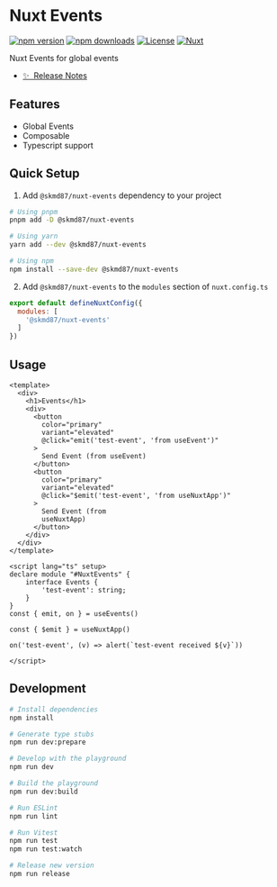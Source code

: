 <!--
Get your module up and running quickly.

Find and replace all on all files (CMD+SHIFT+F):
- Name: My Module
- Package name: @skmd87/nuxt-events
- Description: My new Nuxt module
-->

# Nuxt Events

[![npm version][npm-version-src]][npm-version-href]
[![npm downloads][npm-downloads-src]][npm-downloads-href]
[![License][license-src]][license-href]
[![Nuxt][nuxt-src]][nuxt-href]

Nuxt Events for global events
- [✨ &nbsp;Release Notes](/CHANGELOG.md)
<!-- - [🏀 Online playground](https://stackblitz.com/github/your-org/@skmd87/nuxt-events?file=playground%2Fapp.vue) -->
<!-- - [📖 &nbsp;Documentation](https://example.com) -->

## Features

<!-- Highlight some of the features your module provide here -->
- Global Events
- Composable
- Typescript support

## Quick Setup

1. Add `@skmd87/nuxt-events` dependency to your project

```bash
# Using pnpm
pnpm add -D @skmd87/nuxt-events

# Using yarn
yarn add --dev @skmd87/nuxt-events

# Using npm
npm install --save-dev @skmd87/nuxt-events
```

2. Add `@skmd87/nuxt-events` to the `modules` section of `nuxt.config.ts`

```js
export default defineNuxtConfig({
  modules: [
    '@skmd87/nuxt-events'
  ]
})
```

## Usage

```
<template>
  <div>
    <h1>Events</h1>  
    <div>
      <button
        color="primary"
        variant="elevated"
        @click="emit('test-event', 'from useEvent')"
      >
        Send Event (from useEvent)
      </button>
      <button
        color="primary"
        variant="elevated"
        @click="$emit('test-event', 'from useNuxtApp')"
      >
        Send Event (from
        useNuxtApp)
      </button>
    </div>
  </div>
</template>
  
<script lang="ts" setup>
declare module "#NuxtEvents" {
	interface Events {
		'test-event': string;
	}
}
const { emit, on } = useEvents()

const { $emit } = useNuxtApp()

on('test-event', (v) => alert(`test-event received ${v}`))

</script> 
```

## Development

```bash
# Install dependencies
npm install

# Generate type stubs
npm run dev:prepare

# Develop with the playground
npm run dev

# Build the playground
npm run dev:build

# Run ESLint
npm run lint

# Run Vitest
npm run test
npm run test:watch

# Release new version
npm run release
```

<!-- Badges -->
[npm-version-src]: https://img.shields.io/npm/v/@skmd87/nuxt-events/latest.svg?style=flat&colorA=18181B&colorB=28CF8D
[npm-version-href]: https://npmjs.com/package/@skmd87/nuxt-events

[npm-downloads-src]: https://img.shields.io/npm/dm/@skmd87/nuxt-events.svg?style=flat&colorA=18181B&colorB=28CF8D
[npm-downloads-href]: https://npmjs.com/package/@skmd87/nuxt-events

[license-src]: https://img.shields.io/npm/l/@skmd87/nuxt-events.svg?style=flat&colorA=18181B&colorB=28CF8D
[license-href]: https://npmjs.com/package/@skmd87/nuxt-events

[nuxt-src]: https://img.shields.io/badge/Nuxt-18181B?logo=nuxt.js
[nuxt-href]: https://nuxt.com
